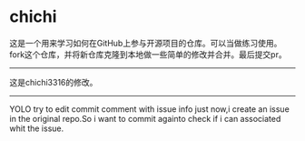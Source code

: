 # chichi

这是一个用来学习如何在GitHub上参与开源项目的仓库。可以当做练习使用。fork这个仓库，并将新仓库克隆到本地做一些简单的修改并合并。最后提交pr。



------------------------------------------------

这是chichi3316的修改。

------------------------------------------------

YOLO
try to edit commit comment with issue info
just now,i create an issue in the original repo.So i want to commit againto check if i can associated whit the issue.  
